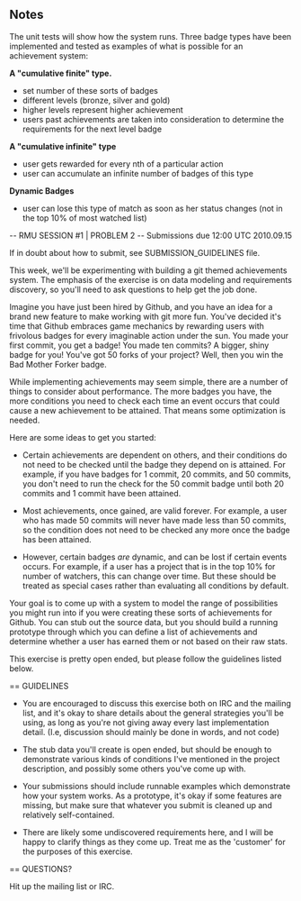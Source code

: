 ## Notes

The unit tests will show how the system runs. Three badge types have been implemented and tested as examples of what 
is possible for an achievement system:

**A "cumulative finite" type.** 

- set number of these sorts of badges
- different levels (bronze, silver and gold) 
- higher levels represent higher achievement
- users past achievements are taken into consideration to determine the requirements for the next level badge
  
**A "cumulative infinite" type**

- user gets rewarded for every nth of a particular action
- user can accumulate an infinite number of badges of this type
  
**Dynamic Badges**

- user can lose this type of match as soon as her status changes (not in the top 10% of most watched list)



-- RMU SESSION #1 | PROBLEM 2
-- Submissions due 12:00 UTC 2010.09.15

If in doubt about how to submit, see SUBMISSION_GUIDELINES file.

This week, we'll be experimenting with building a git themed achievements
system.  The emphasis of the exercise is on data modeling and requirements
discovery, so you'll need to ask questions to help get the job done.

Imagine you have just been hired by Github, and you have an idea for a brand
new feature to make working with git more fun.  You've decided it's time that
Github embraces game mechanics by rewarding users with frivolous badges for
every imaginable action under the sun.  You made your first commit, you get a
badge!  You made ten commits?  A bigger, shiny badge for you!  You've got 50
forks of your project?  Well, then you win the Bad Mother Forker badge.

While implementing achievements may seem simple, there are a number of things to
consider about performance.  The more badges you have, the more conditions you
need to check each time an event occurs that could cause a new achievement to be
attained.  That means some optimization is needed.

Here are some ideas to get you started:

* Certain achievements are dependent on others, and their conditions do not need
  to be checked until the badge they depend on is attained.  For example, if you
  have badges for 1 commit, 20 commits, and 50 commits, you don't need to run
  the check for the 50 commit badge until both 20 commits and 1 commit have been
  attained.

* Most achievements, once gained, are valid forever.  For example, a user who
  has made 50 commits will never have made less than 50 commits, so the
  condition does not need to be checked any more once the badge has been
  attained.

* However, certain badges *are* dynamic, and can be lost if certain events
  occurs.  For example, if a user has a project that is in the top 10% for 
  number of watchers, this can change over time.  But these should be treated
  as special cases rather than evaluating all conditions by default.

Your goal is to come up with a system to model the range of possibilities you
might run into if you were creating these sorts of achievements for Github.  You
can stub out the source data, but you should build a running prototype through
which you can define a list of achievements and determine whether a user has
earned them or not based on their raw stats.

This exercise is pretty open ended, but please follow the guidelines listed below.

== GUIDELINES

* You are encouraged to discuss this exercise both on IRC and the mailing list,
  and it's okay to share details about the general strategies you'll be using,
  as long as you're not giving away every last implementation detail. (I.e,
  discussion should mainly be done in words, and not code)

* The stub data you'll create is open ended, but should be enough to demonstrate
  various kinds of conditions I've mentioned in the project description, and
  possibly some others you've come up with.

* Your submissions should include runnable examples which demonstrate how your
  system works.  As a prototype, it's okay if some features are missing, but
  make sure that whatever you submit is cleaned up and relatively self-contained.

* There are likely some undiscovered requirements here, and I will be happy to
  clarify things as they come up.  Treat me as the 'customer' for the purposes
  of this exercise.

== QUESTIONS?

Hit up the mailing list or IRC.
